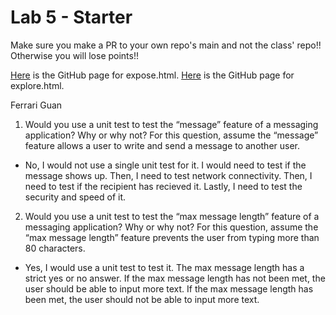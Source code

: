 # Lab 5 - Starter
Make sure you make a PR to your own repo's main and not the class' repo!! Otherwise you will lose points!!

[Here]() is the GitHub page for expose.html. 
[Here]() is the GitHub page for explore.html. 

Ferrari Guan

1. Would you use a unit test to test the “message” feature of a messaging application? Why or why not? For this question, assume the “message” feature allows a user to write and send a message to another user.

- No, I would not use a single unit test for it. I would need to test if the message shows up. Then, I need to test network connectivity. Then, I need to test if the recipient has recieved it. Lastly, I need to test the security and speed of it. 

2. Would you use a unit test to test the “max message length” feature of a messaging application? Why or why not? For this question, assume the “max message length” feature prevents the user from typing more than 80 characters.

- Yes, I would use a unit test to test it. The max message length has a strict yes or no answer. If the max message length has not been met, the user should be able to input more text. If the max message length has been met, the user should not be able to input more text. 